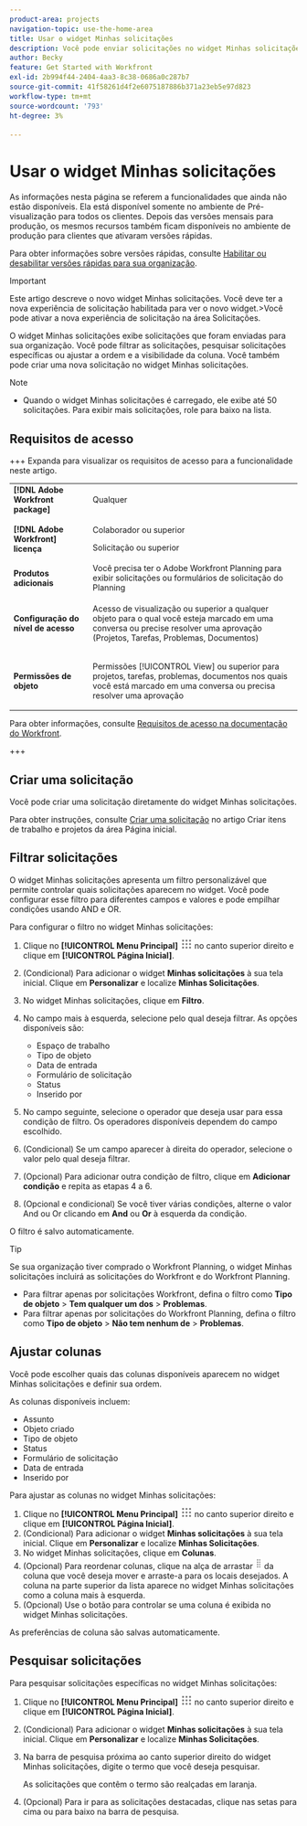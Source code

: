 ```yaml
---
product-area: projects
navigation-topic: use-the-home-area
title: Usar o widget Minhas solicitações
description: Você pode enviar solicitações no widget Minhas solicitações. Você também pode personalizar o widget com filtros e colunas.
author: Becky
feature: Get Started with Workfront
exl-id: 2b994f44-2404-4aa3-8c38-0686a0c287b7
source-git-commit: 41f58261d4f2e6075187886b371a23eb5e97d823
workflow-type: tm+mt
source-wordcount: '793'
ht-degree: 3%

---
```


# Usar o widget Minhas solicitações

<span class="preview">As informações nesta página se referem a funcionalidades que ainda não estão disponíveis. Ela está disponível somente no ambiente de Pré-visualização para todos os clientes. Depois das versões mensais para produção, os mesmos recursos também ficam disponíveis no ambiente de produção para clientes que ativaram versões rápidas. </span>

<span class="preview">Para obter informações sobre versões rápidas, consulte [Habilitar ou desabilitar versões rápidas para sua organização](/help/quicksilver/administration-and-setup/set-up-workfront/configure-system-defaults/enable-fast-release-process.md).

>[!IMPORTANT]
>
>Este artigo descreve o novo widget Minhas solicitações. Você deve ter a nova experiência de solicitação habilitada para ver o novo widget.
>&#x200B;>Você pode ativar a nova experiência de solicitação na área Solicitações.

O widget Minhas solicitações exibe solicitações que foram enviadas para sua organização. Você pode filtrar as solicitações, pesquisar solicitações específicas ou ajustar a ordem e a visibilidade da coluna. Você também pode criar uma nova solicitação no widget Minhas solicitações.

>[!NOTE]
>
>* Quando o widget Minhas solicitações é carregado, ele exibe até 50 solicitações. Para exibir mais solicitações, role para baixo na lista.

## Requisitos de acesso

+++ Expanda para visualizar os requisitos de acesso para a funcionalidade neste artigo.

<table style="table-layout:auto"> 
 <col> 
 <col> 
 <tbody> 
  <tr> 
   <td role="rowheader"><strong>[!DNL Adobe Workfront package]</strong></td> 
   <td> <p>Qualquer</p> </td> 
  </tr> 
  <tr> 
   <td role="rowheader"><strong>[!DNL Adobe Workfront] licença</strong></td> 
   <td> <p>Colaborador ou superior</p>
   <p>Solicitação ou superior</p> </td> 
  </tr> 
  <tr> 
    <tr> 
   <td role="rowheader"><strong>Produtos adicionais</strong></td> 
   <td> Você precisa ter o Adobe Workfront Planning para exibir solicitações ou formulários de solicitação do Planning</td> 
  </tr> 
   <td role="rowheader"><strong>Configuração do nível de acesso</strong></td> 
   <td> <p>Acesso de visualização ou superior a qualquer objeto para o qual você esteja marcado em uma conversa ou precise resolver uma aprovação (Projetos, Tarefas, Problemas, Documentos)</p> </td> 
  </tr> 
  <tr> 
   <td role="rowheader"><strong>Permissões de objeto</strong></td> 
   <td> <p>Permissões [!UICONTROL View] ou superior para projetos, tarefas, problemas, documentos nos quais você está marcado em uma conversa ou precisa resolver uma aprovação</p> </td> 
  </tr> 
 </tbody> 
</table>

Para obter informações, consulte [Requisitos de acesso na documentação do Workfront](/help/quicksilver/administration-and-setup/add-users/access-levels-and-object-permissions/access-level-requirements-in-documentation.md).

+++

## Criar uma solicitação

Você pode criar uma solicitação diretamente do widget Minhas solicitações.

Para obter instruções, consulte [Criar uma solicitação](/help/quicksilver/workfront-basics/using-home/using-the-home-area/create-work-items-in-home.md#create-a-request) no artigo Criar itens de trabalho e projetos da área Página inicial.

## Filtrar solicitações

O widget Minhas solicitações apresenta um filtro personalizável que permite controlar quais solicitações aparecem no widget. Você pode configurar esse filtro para diferentes campos e valores e pode empilhar condições usando AND e OR.

Para configurar o filtro no widget Minhas solicitações:

1. Clique no **[!UICONTROL Menu Principal]** ![Ícone do Menu Principal](assets/main-menu-icon.png) no canto superior direito e clique em **[!UICONTROL Página Inicial]**.
1. (Condicional) Para adicionar o widget **Minhas solicitações** à sua tela inicial. Clique em **Personalizar** e localize **Minhas Solicitações**.
1. No widget Minhas solicitações, clique em **Filtro**.
1. No campo mais à esquerda, selecione pelo qual deseja filtrar. As opções disponíveis são:

   * Espaço de trabalho
   * Tipo de objeto
   * Data de entrada
   * Formulário de solicitação
   * Status
   * Inserido por

1. No campo seguinte, selecione o operador que deseja usar para essa condição de filtro. Os operadores disponíveis dependem do campo escolhido.
1. (Condicional) Se um campo aparecer à direita do operador, selecione o valor pelo qual deseja filtrar.
1. (Opcional) Para adicionar outra condição de filtro, clique em **Adicionar condição** e repita as etapas 4 a 6.
1. (Opcional e condicional) Se você tiver várias condições, alterne o valor And ou Or clicando em **And** ou **Or** à esquerda da condição.

O filtro é salvo automaticamente.

>[!TIP]
>
>Se sua organização tiver comprado o Workfront Planning, o widget Minhas solicitações incluirá as solicitações do Workfront e do Workfront Planning.
> 
>* Para filtrar apenas por solicitações Workfront, defina o filtro como **Tipo de objeto** > **Tem qualquer um dos** > **Problemas**.
>* Para filtrar apenas por solicitações do Workfront Planning, defina o filtro como **Tipo de objeto** > **Não tem nenhum de** > **Problemas**.

## Ajustar colunas

Você pode escolher quais das colunas disponíveis aparecem no widget Minhas solicitações e definir sua ordem.

As colunas disponíveis incluem:

* Assunto
* Objeto criado
* Tipo de objeto
* Status
* Formulário de solicitação
* Data de entrada
* Inserido por

Para ajustar as colunas no widget Minhas solicitações:

1. Clique no **[!UICONTROL Menu Principal]** ![Ícone do Menu Principal](assets/main-menu-icon.png) no canto superior direito e clique em **[!UICONTROL Página Inicial]**.
1. (Condicional) Para adicionar o widget **Minhas solicitações** à sua tela inicial. Clique em **Personalizar** e localize **Minhas Solicitações**.
1. No widget Minhas solicitações, clique em **Colunas**.
1. (Opcional) Para reordenar colunas, clique na alça de arrastar ![alça de arrastar](assets/drag-handle.png) da coluna que você deseja mover e arraste-a para os locais desejados. A coluna na parte superior da lista aparece no widget Minhas solicitações como a coluna mais à esquerda.
1. (Opcional) Use o botão para controlar se uma coluna é exibida no widget Minhas solicitações.

As preferências de coluna são salvas automaticamente.

## Pesquisar solicitações

Para pesquisar solicitações específicas no widget Minhas solicitações:

1. Clique no **[!UICONTROL Menu Principal]** ![Ícone do Menu Principal](assets/main-menu-icon.png) no canto superior direito e clique em **[!UICONTROL Página Inicial]**.
1. (Condicional) Para adicionar o widget **Minhas solicitações** à sua tela inicial. Clique em **Personalizar** e localize **Minhas Solicitações**.
1. Na barra de pesquisa próxima ao canto superior direito do widget Minhas solicitações, digite o termo que você deseja pesquisar.

   As solicitações que contêm o termo são realçadas em laranja.

1. (Opcional) Para ir para as solicitações destacadas, clique nas setas para cima ou para baixo na barra de pesquisa.

